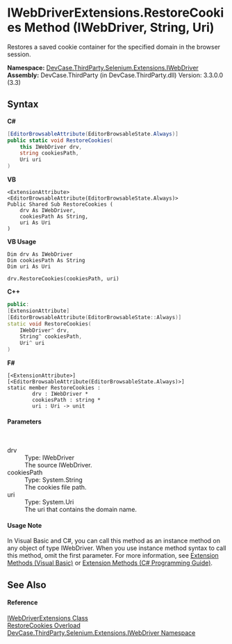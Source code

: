# IWebDriverExtensions.RestoreCookies Method (IWebDriver, String, Uri)
 

Restores a saved cookie container for the specified domain in the browser session.

**Namespace:**&nbsp;<a href="N_DevCase_ThirdParty_Selenium_Extensions_IWebDriver">DevCase.ThirdParty.Selenium.Extensions.IWebDriver</a><br />**Assembly:**&nbsp;DevCase.ThirdParty (in DevCase.ThirdParty.dll) Version: 3.3.0.0 (3.3)

## Syntax

**C#**<br />
``` C#
[EditorBrowsableAttribute(EditorBrowsableState.Always)]
public static void RestoreCookies(
	this IWebDriver drv,
	string cookiesPath,
	Uri uri
)
```

**VB**<br />
``` VB
<ExtensionAttribute>
<EditorBrowsableAttribute(EditorBrowsableState.Always)>
Public Shared Sub RestoreCookies ( 
	drv As IWebDriver,
	cookiesPath As String,
	uri As Uri
)
```

**VB Usage**<br />
``` VB Usage
Dim drv As IWebDriver
Dim cookiesPath As String
Dim uri As Uri

drv.RestoreCookies(cookiesPath, uri)
```

**C++**<br />
``` C++
public:
[ExtensionAttribute]
[EditorBrowsableAttribute(EditorBrowsableState::Always)]
static void RestoreCookies(
	IWebDriver^ drv, 
	String^ cookiesPath, 
	Uri^ uri
)
```

**F#**<br />
``` F#
[<ExtensionAttribute>]
[<EditorBrowsableAttribute(EditorBrowsableState.Always)>]
static member RestoreCookies : 
        drv : IWebDriver * 
        cookiesPath : string * 
        uri : Uri -> unit 

```


#### Parameters
&nbsp;<dl><dt>drv</dt><dd>Type: IWebDriver<br />The source IWebDriver.</dd><dt>cookiesPath</dt><dd>Type: System.String<br />The cookies file path.</dd><dt>uri</dt><dd>Type: System.Uri<br />The uri that contains the domain name.</dd></dl>

#### Usage Note
In Visual Basic and C#, you can call this method as an instance method on any object of type IWebDriver. When you use instance method syntax to call this method, omit the first parameter. For more information, see <a href="https://docs.microsoft.com/dotnet/visual-basic/programming-guide/language-features/procedures/extension-methods">Extension Methods (Visual Basic)</a> or <a href="https://docs.microsoft.com/dotnet/csharp/programming-guide/classes-and-structs/extension-methods">Extension Methods (C# Programming Guide)</a>.

## See Also


#### Reference
<a href="T_DevCase_ThirdParty_Selenium_Extensions_IWebDriver_IWebDriverExtensions">IWebDriverExtensions Class</a><br /><a href="Overload_DevCase_ThirdParty_Selenium_Extensions_IWebDriver_IWebDriverExtensions_RestoreCookies">RestoreCookies Overload</a><br /><a href="N_DevCase_ThirdParty_Selenium_Extensions_IWebDriver">DevCase.ThirdParty.Selenium.Extensions.IWebDriver Namespace</a><br />